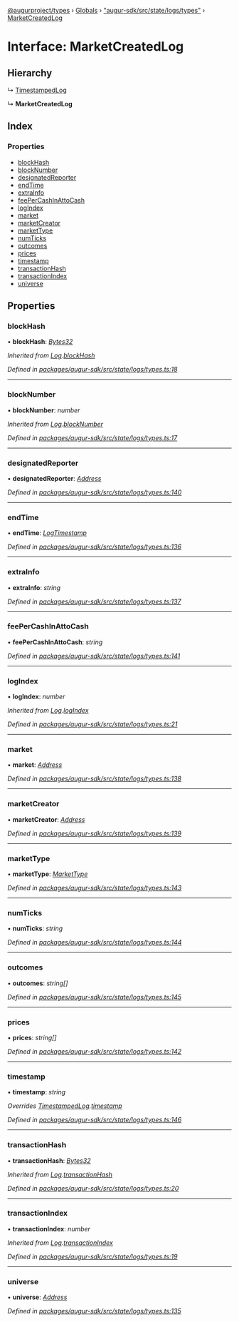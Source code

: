 [@augurproject/types](../README.md) › [Globals](../globals.md) › ["augur-sdk/src/state/logs/types"](../modules/_augur_sdk_src_state_logs_types_.md) › [MarketCreatedLog](_augur_sdk_src_state_logs_types_.marketcreatedlog.md)

# Interface: MarketCreatedLog

## Hierarchy

  ↳ [TimestampedLog](_augur_sdk_src_state_logs_types_.timestampedlog.md)

  ↳ **MarketCreatedLog**

## Index

### Properties

* [blockHash](_augur_sdk_src_state_logs_types_.marketcreatedlog.md#blockhash)
* [blockNumber](_augur_sdk_src_state_logs_types_.marketcreatedlog.md#blocknumber)
* [designatedReporter](_augur_sdk_src_state_logs_types_.marketcreatedlog.md#designatedreporter)
* [endTime](_augur_sdk_src_state_logs_types_.marketcreatedlog.md#endtime)
* [extraInfo](_augur_sdk_src_state_logs_types_.marketcreatedlog.md#extrainfo)
* [feePerCashInAttoCash](_augur_sdk_src_state_logs_types_.marketcreatedlog.md#feepercashinattocash)
* [logIndex](_augur_sdk_src_state_logs_types_.marketcreatedlog.md#logindex)
* [market](_augur_sdk_src_state_logs_types_.marketcreatedlog.md#market)
* [marketCreator](_augur_sdk_src_state_logs_types_.marketcreatedlog.md#marketcreator)
* [marketType](_augur_sdk_src_state_logs_types_.marketcreatedlog.md#markettype)
* [numTicks](_augur_sdk_src_state_logs_types_.marketcreatedlog.md#numticks)
* [outcomes](_augur_sdk_src_state_logs_types_.marketcreatedlog.md#outcomes)
* [prices](_augur_sdk_src_state_logs_types_.marketcreatedlog.md#prices)
* [timestamp](_augur_sdk_src_state_logs_types_.marketcreatedlog.md#timestamp)
* [transactionHash](_augur_sdk_src_state_logs_types_.marketcreatedlog.md#transactionhash)
* [transactionIndex](_augur_sdk_src_state_logs_types_.marketcreatedlog.md#transactionindex)
* [universe](_augur_sdk_src_state_logs_types_.marketcreatedlog.md#universe)

## Properties

###  blockHash

• **blockHash**: *[Bytes32](../modules/_augur_sdk_src_state_logs_types_.md#bytes32)*

*Inherited from [Log](_augur_sdk_src_state_logs_types_.log.md).[blockHash](_augur_sdk_src_state_logs_types_.log.md#blockhash)*

*Defined in [packages/augur-sdk/src/state/logs/types.ts:18](https://github.com/AugurProject/augur/blob/69c4be52bf/packages/augur-sdk/src/state/logs/types.ts#L18)*

___

###  blockNumber

• **blockNumber**: *number*

*Inherited from [Log](_augur_sdk_src_state_logs_types_.log.md).[blockNumber](_augur_sdk_src_state_logs_types_.log.md#blocknumber)*

*Defined in [packages/augur-sdk/src/state/logs/types.ts:17](https://github.com/AugurProject/augur/blob/69c4be52bf/packages/augur-sdk/src/state/logs/types.ts#L17)*

___

###  designatedReporter

• **designatedReporter**: *[Address](../modules/_augur_sdk_src_state_logs_types_.md#address)*

*Defined in [packages/augur-sdk/src/state/logs/types.ts:140](https://github.com/AugurProject/augur/blob/69c4be52bf/packages/augur-sdk/src/state/logs/types.ts#L140)*

___

###  endTime

• **endTime**: *[LogTimestamp](../modules/_augur_sdk_src_state_logs_types_.md#logtimestamp)*

*Defined in [packages/augur-sdk/src/state/logs/types.ts:136](https://github.com/AugurProject/augur/blob/69c4be52bf/packages/augur-sdk/src/state/logs/types.ts#L136)*

___

###  extraInfo

• **extraInfo**: *string*

*Defined in [packages/augur-sdk/src/state/logs/types.ts:137](https://github.com/AugurProject/augur/blob/69c4be52bf/packages/augur-sdk/src/state/logs/types.ts#L137)*

___

###  feePerCashInAttoCash

• **feePerCashInAttoCash**: *string*

*Defined in [packages/augur-sdk/src/state/logs/types.ts:141](https://github.com/AugurProject/augur/blob/69c4be52bf/packages/augur-sdk/src/state/logs/types.ts#L141)*

___

###  logIndex

• **logIndex**: *number*

*Inherited from [Log](_augur_sdk_src_state_logs_types_.log.md).[logIndex](_augur_sdk_src_state_logs_types_.log.md#logindex)*

*Defined in [packages/augur-sdk/src/state/logs/types.ts:21](https://github.com/AugurProject/augur/blob/69c4be52bf/packages/augur-sdk/src/state/logs/types.ts#L21)*

___

###  market

• **market**: *[Address](../modules/_augur_sdk_src_state_logs_types_.md#address)*

*Defined in [packages/augur-sdk/src/state/logs/types.ts:138](https://github.com/AugurProject/augur/blob/69c4be52bf/packages/augur-sdk/src/state/logs/types.ts#L138)*

___

###  marketCreator

• **marketCreator**: *[Address](../modules/_augur_sdk_src_state_logs_types_.md#address)*

*Defined in [packages/augur-sdk/src/state/logs/types.ts:139](https://github.com/AugurProject/augur/blob/69c4be52bf/packages/augur-sdk/src/state/logs/types.ts#L139)*

___

###  marketType

• **marketType**: *[MarketType](../enums/_augur_sdk_src_state_logs_types_.markettype.md)*

*Defined in [packages/augur-sdk/src/state/logs/types.ts:143](https://github.com/AugurProject/augur/blob/69c4be52bf/packages/augur-sdk/src/state/logs/types.ts#L143)*

___

###  numTicks

• **numTicks**: *string*

*Defined in [packages/augur-sdk/src/state/logs/types.ts:144](https://github.com/AugurProject/augur/blob/69c4be52bf/packages/augur-sdk/src/state/logs/types.ts#L144)*

___

###  outcomes

• **outcomes**: *string[]*

*Defined in [packages/augur-sdk/src/state/logs/types.ts:145](https://github.com/AugurProject/augur/blob/69c4be52bf/packages/augur-sdk/src/state/logs/types.ts#L145)*

___

###  prices

• **prices**: *string[]*

*Defined in [packages/augur-sdk/src/state/logs/types.ts:142](https://github.com/AugurProject/augur/blob/69c4be52bf/packages/augur-sdk/src/state/logs/types.ts#L142)*

___

###  timestamp

• **timestamp**: *string*

*Overrides [TimestampedLog](_augur_sdk_src_state_logs_types_.timestampedlog.md).[timestamp](_augur_sdk_src_state_logs_types_.timestampedlog.md#timestamp)*

*Defined in [packages/augur-sdk/src/state/logs/types.ts:146](https://github.com/AugurProject/augur/blob/69c4be52bf/packages/augur-sdk/src/state/logs/types.ts#L146)*

___

###  transactionHash

• **transactionHash**: *[Bytes32](../modules/_augur_sdk_src_state_logs_types_.md#bytes32)*

*Inherited from [Log](_augur_sdk_src_state_logs_types_.log.md).[transactionHash](_augur_sdk_src_state_logs_types_.log.md#transactionhash)*

*Defined in [packages/augur-sdk/src/state/logs/types.ts:20](https://github.com/AugurProject/augur/blob/69c4be52bf/packages/augur-sdk/src/state/logs/types.ts#L20)*

___

###  transactionIndex

• **transactionIndex**: *number*

*Inherited from [Log](_augur_sdk_src_state_logs_types_.log.md).[transactionIndex](_augur_sdk_src_state_logs_types_.log.md#transactionindex)*

*Defined in [packages/augur-sdk/src/state/logs/types.ts:19](https://github.com/AugurProject/augur/blob/69c4be52bf/packages/augur-sdk/src/state/logs/types.ts#L19)*

___

###  universe

• **universe**: *[Address](../modules/_augur_sdk_src_state_logs_types_.md#address)*

*Defined in [packages/augur-sdk/src/state/logs/types.ts:135](https://github.com/AugurProject/augur/blob/69c4be52bf/packages/augur-sdk/src/state/logs/types.ts#L135)*
